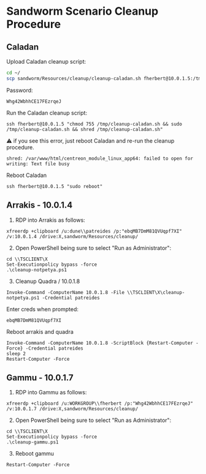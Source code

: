 # Sandworm Scenario Cleanup Procedure

## Caladan

Upload Caladan cleanup script:

```bash
cd ~/
scp sandworm/Resources/cleanup/cleanup-caladan.sh fherbert@10.0.1.5:/tmp/cleanup-caladan.sh
```

Password:

`Whg42WbhhCE17FEzrqeJ`

Run the Caladan cleanup script:

```
ssh fherbert@10.0.1.5 "chmod 755 /tmp/cleanup-caladan.sh && sudo /tmp/cleanup-caladan.sh && shred /tmp/cleanup-caladan.sh"
```

:warning: if you see this error, just reboot Caladan and re-run the cleanup procedure.

`shred: /var/www/html/centreon_module_linux_app64: failed to open for writing: Text file busy`

Reboot Caladan

```
ssh fherbert@10.0.1.5 "sudo reboot"
```

## Arrakis - 10.0.1.4

1. RDP into Arrakis as follows:

```
xfreerdp +clipboard /u:dune\\patreides /p:"ebqMB7DmM81QVUqpf7XI" /v:10.0.1.4 /drive:X,sandworm/Resources/cleanup/
```

2. Open PowerShell being sure to select "Run as Administrator":

```
cd \\TSCLIENT\X
Set-Executionpolicy bypass -force
.\cleanup-notpetya.ps1
```

3. Cleanup Quadra / 10.0.1.8

```
Invoke-Command -ComputerName 10.0.1.8 -File \\TSCLIENT\X\cleanup-notpetya.ps1 -Credential patreides
```

Enter creds when prompted:

`ebqMB7DmM81QVUqpf7XI`

Reboot arrakis and quadra

```
Invoke-Command -ComputerName 10.0.1.8 -ScriptBlock {Restart-Computer -Force} -Credential patreides
sleep 2
Restart-Computer -Force
```

## Gammu - 10.0.1.7

1. RDP into Gammu as follows:

```
xfreerdp +clipboard /u:WORKGROUP\\fherbert /p:"Whg42WbhhCE17FEzrqeJ" /v:10.0.1.7 /drive:X,sandworm/Resources/cleanup/
```

2. Open PowerShell being sure to select "Run as Administrator":

```
cd \\TSCLIENT\X
Set-Executionpolicy bypass -force
.\cleanup-gammu.ps1
```

3. Reboot gammu

```
Restart-Computer -Force
```
